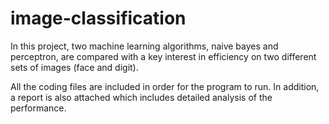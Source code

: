 # image-classification

In this project, two machine learning algorithms, naive bayes and perceptron, are compared with a key interest in efficiency on two different sets of images (face and digit). 

All the coding files are included in order for the program to run. In addition, a report is also attached which includes detailed analysis of the performance.
